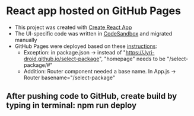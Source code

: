 # React app hosted on GitHub Pages

* This project was created with [Create React App](https://github.com/facebook/create-react-app)
* The UI-specific code was written in [CodeSandbox](https://codesandbox.io/s/select-package-test-forked-liyr9k) and migrated manually
* GitHub Pages were deployed based on these [instructions](https://github.com/gitname/react-gh-pages):
   * Exception: in package.json -> instead of "https://Jyri-droid.github.io/select-package", "homepage" needs to be "/select-package/#"
   * Addition: Router component needed a base name. In App.js -> Router basename="/select-package"

## After pushing code to GitHub, create build by typing in terminal: npm run deploy
